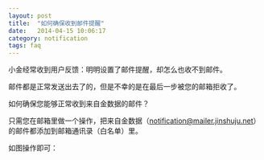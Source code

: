 ```yaml
---
layout: post
title:  "如何确保收到邮件提醒"
date:   2014-04-15 10:06:17
category: notification
tags: faq
---
```


小金经常收到用户反馈：明明设置了邮件提醒，却怎么也收不到邮件。

邮件都是正常发送出去了的，但是不幸的是在最后一步被您的邮箱拒收了。

如何确保您能够正常收到来自金数据的邮件？

只需您在邮箱里做一个操作，把来自金数据（notification@mailer.jinshuju.net）的邮件都添加到邮箱通讯录（白名单）里。

如图操作即可：


